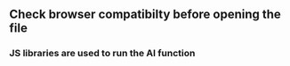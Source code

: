 
 
 ## Check browser compatibilty before opening the file
 ### JS libraries are used to run the AI function

